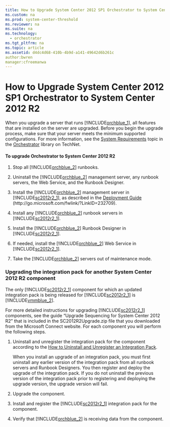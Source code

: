 ```yaml
---
title: How to Upgrade System Center 2012 SP1 Orchestrator to System Center 2012 R2
ms.custom: na
ms.prod: system-center-threshold
ms.reviewer: na
ms.suite: na
ms.technology: 
  - orchestrator
ms.tgt_pltfrm: na
ms.topic: article
ms.assetid: d4dc4d68-410b-4b9d-a141-49642d6b261c
author:bwren
manager:cfreemanwa
---
```

# How to Upgrade System Center 2012 SP1 Orchestrator to System Center 2012 R2
When you upgrade a server that runs [!INCLUDE[orchblue_1](../../orch/deploy/includes/orchblue_1_md.md)], all features that are installed on the server are upgraded. Before you begin the upgrade process, make sure that your server meets the minimum supported configurations. For more information, see the [System Requirements](assetId:///aabe0348-a207-46e4-87df-24aa993df984) topic in the [Orchestrator](http://go.microsoft.com/fwlink/?LinkId=264231) library on TechNet.  
  
#### To upgrade Orchestrator to System Center 2012 R2  
  
1.  Stop all [!INCLUDE[orchblue_2](../../orch/deploy/includes/orchblue_2_md.md)] runbooks.  
  
2.  Uninstall the [!INCLUDE[orchblue_2](../../orch/deploy/includes/orchblue_2_md.md)] management server, any runbook servers, the Web Service, and the Runbook Designer.  
  
3.  Install the [!INCLUDE[orchblue_2](../../orch/deploy/includes/orchblue_2_md.md)] management server in [!INCLUDE[sc2012r2_1](../../om/manage/includes/sc2012r2_1_md.md)], as described in the [Deployment Guide](http://go.microsoft.com/fwlink/?LinkID=232709) \(http:\/\/go.microsoft.com\/fwlink\/?LinkID\=232709\).  
  
4.  Install any [!INCLUDE[orchblue_2](../../orch/deploy/includes/orchblue_2_md.md)] runbook servers in [!INCLUDE[sc2012r2_1](../../om/manage/includes/sc2012r2_1_md.md)].  
  
5.  Install the [!INCLUDE[orchblue_2](../../orch/deploy/includes/orchblue_2_md.md)] Runbook Designer in [!INCLUDE[sc2012r2_1](../../om/manage/includes/sc2012r2_1_md.md)].  
  
6.  If needed, install the [!INCLUDE[orchblue_2](../../orch/deploy/includes/orchblue_2_md.md)] Web Service in [!INCLUDE[sc2012r2_1](../../om/manage/includes/sc2012r2_1_md.md)].  
  
7.  Take the [!INCLUDE[orchblue_2](../../orch/deploy/includes/orchblue_2_md.md)] servers out of maintenance mode.  
  
### Upgrading the integration pack for another System Center 2012 R2 component  
The only [!INCLUDE[sc2012r2_1](../../om/manage/includes/sc2012r2_1_md.md)] component for which an updated integration pack is being released for [!INCLUDE[sc2012r2_1](../../om/manage/includes/sc2012r2_1_md.md)] is [!INCLUDE[vmmblue_2](../../om/manage/includes/vmmblue_2_md.md)].  
  
For more detailed instructions for upgrading [!INCLUDE[sc2012r2_1](../../om/manage/includes/sc2012r2_1_md.md)] components, see the guide “Upgrade Sequencing for System Center 2012 R2” that is included in the SC2012R2Upgrade.zip file that you downloaded from the Microsoft Connect website. For each component you will perform the following steps.  
  
1.  Uninstall and unregister the integration pack for the component according to the [How to Uninstall and Unregister an Integration Pack](../../orch/deploy/How-to-Uninstall-and-Unregister-an-Integration-Pack.md).  
  
    When you install an upgrade of an integration pack, you must first uninstall any earlier version of the integration pack from all runbook servers and Runbook Designers. You then register and deploy the upgrade of the integration pack. If you do not uninstall the previous version of the integration pack prior to registering and deploying the upgrade version, the upgrade version will fail.  
  
2.  Upgrade the component.  
  
3.  Install and register the [!INCLUDE[sc2012r2_1](../../om/manage/includes/sc2012r2_1_md.md)] integration pack for the component.  
  
4.  Verify that [!INCLUDE[orchblue_2](../../orch/deploy/includes/orchblue_2_md.md)] is receiving data from the component.  
  
